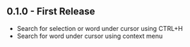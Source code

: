 ## 0.1.0 - First Release
* Search for selection or word under cursor using CTRL+H
* Search for word under cursor using context menu
